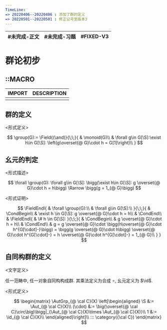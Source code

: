 ```yaml
---
TimeLine: 
=> 20220406--20220406 : 添加了群的定义
=> 20220501--20220501 : 修正记号至版本3
---
```

| #未完成-正文 | #未完成-习题 | #FIXED-V3 | 
| ------------ | ------------ | --------- |

# 群论初步
## ::MACRO

| IMPORT | DESCRIPTION |
| ------ | ----------- |
|        |             |

## 群的定义

\<形式定义\>

$$
\group(G):=
\Field{(\and)}{\;\;}{
    & \monoid(G)\\
    & \forall g\in G[\S]:\exist h\in G[\S]: \left(g\overset{@ G}\cdot h = G[1]\right)\\
}
$$

## 幺元的判定

\<形式描述\>

$$
\forall \group(G):
    \forall g\in G[\S]:
    \bigg(\exist h\in G[\S]: g \overset{@ G}\cdot h = h\bigg)
    \Rarrow 
    \bigg(g = 1_{@ G}\bigg)
$$

\<形式证明\>

$$
\FieldEndl{
    & \forall \group(G):\\
    & \forall g\in G[\S]:\\
}{\;\;}{
    & \CondBegin\\
    & \exist h \in G[\S]: g \overset{@ G}\cdot h = h\\
    & \CondEnd\\
    & \FieldEndl{
        & \# h \in G[\S]: 
    }{\;\;}{
        & \CondBegin\\
        & g \overset{@ G}\cdot h = h\\
        & \CondEnd\\
        & g = g \overset{@ G}\cdot \bigg(h\overset{@ G}\cdot h^{G[\cdot]-}\bigg)
        = \bigg(g \overset{@ G}\cdot h\bigg) \overset{@ G}\cdot h^{G[\cdot]-} 
        = h \overset{@ G}\cdot h^{G[\cdot]-} 
        = 1_{@ G}\\
    }
}
$$

## 自同构群的定义

\<文字定义\>

任一范畴中, 任一对象自同构构成群. 其乘法定义为合成 $\circ$, 幺元定义为 $\id$. 

\<形式定义\>

$$
\begin{matrix}
\AutGrp_{@ \cal C}(X) 
\left[\begin{aligned}
    \S &:= \Aut_{@ \cal C}(X)\\
    (\cdot) &:= \big(\overset{@ \cal C}\circ\big)\bigg|_{\Aut_{@ \cal C}(X)\times \Aut_{@ \cal C}(X)}\\     
    1  &:= \id_{@ \cal C}(X)\\
\end{aligned}\right]\\
::: \category({\cal C})
\end{matrix}
$$

